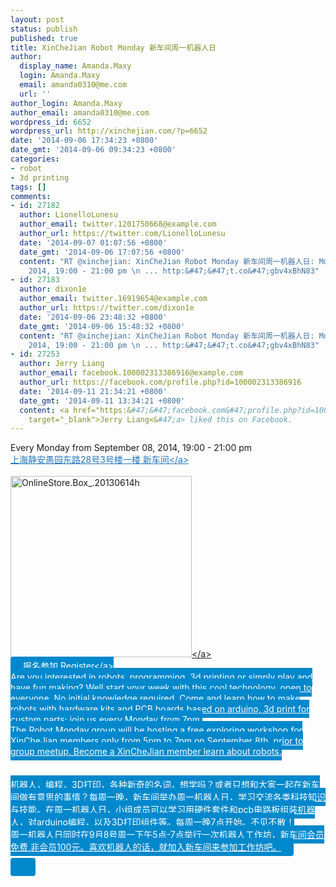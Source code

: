 ```yaml
---
layout: post
status: publish
published: true
title: XinCheJian Robot Monday 新车间周一机器人日
author:
  display_name: Amanda.Maxy
  login: Amanda.Maxy
  email: amanda0310@me.com
  url: ''
author_login: Amanda.Maxy
author_email: amanda0310@me.com
wordpress_id: 6652
wordpress_url: http://xinchejian.com/?p=6652
date: '2014-09-06 17:34:23 +0800'
date_gmt: '2014-09-06 09:34:23 +0800'
categories:
- robot
- 3d printing
tags: []
comments:
- id: 27182
  author: LionelloLunesu
  author_email: twitter.1201750668@example.com
  author_url: https://twitter.com/LionelloLunesu
  date: '2014-09-07 01:07:56 +0800'
  date_gmt: '2014-09-06 17:07:56 +0800'
  content: "RT @xinchejian: XinCheJian Robot Monday 新车间周一机器人日: Monday, September 08,
    2014, 19:00 - 21:00 pm \n ... http:&#47;&#47;t.co&#47;gbv4xBhN83"
- id: 27183
  author: dixon1e
  author_email: twitter.16919654@example.com
  author_url: https://twitter.com/dixon1e
  date: '2014-09-06 23:48:32 +0800'
  date_gmt: '2014-09-06 15:48:32 +0800'
  content: "RT @xinchejian: XinCheJian Robot Monday 新车间周一机器人日: Monday, September 08,
    2014, 19:00 - 21:00 pm \n ... http:&#47;&#47;t.co&#47;gbv4xBhN83"
- id: 27253
  author: Jerry Liang
  author_email: facebook.100002313386916@example.com
  author_url: https://facebook.com/profile.php?id=100002313386916
  date: '2014-09-11 21:34:21 +0800'
  date_gmt: '2014-09-11 13:34:21 +0800'
  content: <a href="https:&#47;&#47;facebook.com&#47;profile.php?id=100002313386916"
    target="_blank">Jerry Liang<&#47;a> liked this on Facebook.
---
```

<p>Every Monday from September 08, 2014, 19:00 - 21:00 pm<br />
<a style="color: #2578bf;" href="http:&#47;&#47;xinchejian.huodongxing.com&#47;event&#47;map&#47;5244063275800" target="_blank">上海静安愚园东路28号3号楼一楼 新车间<&#47;a><br />
<!--:en--><br />
<a href="http:&#47;&#47;xinchejian.com&#47;wp-content&#47;uploads&#47;2014&#47;09&#47;OnlineStore.Box_.20130614h.png"><img src="http:&#47;&#47;xinchejian.com&#47;wp-content&#47;uploads&#47;2014&#47;09&#47;OnlineStore.Box_.20130614h-290x290.png" alt="OnlineStore.Box_.20130614h" width="290" height="290" class="aligncenter size-thumbnail wp-image-6653" &#47;><&#47;a><br />
<a style="background-color:#0088CC;color:white;border-radius:4px;cursor:pointer;font-size:14px;padding:6px 20px;" href="http:&#47;&#47;www.huodongxing.com&#47;event&#47;2246903288200" target="_blank" title="立即报名">报名参加 Register<&#47;a><br />
Are you interested in robots, programming, 3d printing or simply play and have fun making? Well start your week with this cool technology, open to everyone. No initial knowledge required. Come and learn how to make robots with hardware kits and PCB boards based on arduino, 3d print for custom parts; join us every Monday from 7pm.<br />
The Robot Monday group will be hosting a free exploring workshop for XinCheJian members only from 5pm to 7pm on September 8th, prior to group meetup. Become a XinCheJian member learn about robots.<br />
<!--:--><br />
<!--:zh--><br />
机器人，编程，3D打印，各种新奇的名词，想学吗？或者只想和大家一起在新车间做有意思的事情？每周一晚，新车间举办周一机器人日，学习交流各类科技知识与技能。在周一机器人日，小组成员可以学习用硬件套件和pcb电路板组装机器人，对arduino编程，以及3D打印组件等。每周一晚7点开始。不见不散！<br />
周一机器人日同时在9月8号周一下午5点-7点举行一次机器人工作坊，新车间会员免费,非会员100元。喜欢机器人的话，就加入新车间来参加工作坊吧。<br />
<!--:zh--></p>
